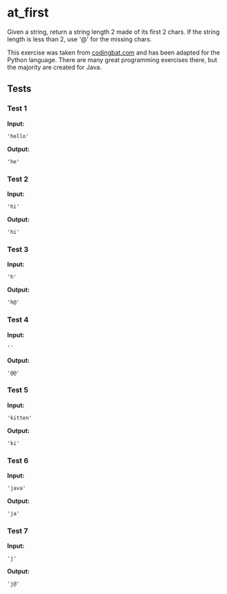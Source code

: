 # at_first




Given a string, return a string length 2 made of its first 2 chars. If the string length is less than 2, use '@' for the missing chars.

This exercise was taken from [codingbat.com](https://codingbat.com/prob/p139076) and has been adapted for the Python language. There are many great programming exercises there, but the majority are created for Java.






## Tests
### Test 1
**Input:**
```
'hello'
```
**Output:**
```
'he'
```
### Test 2
**Input:**
```
'hi'
```
**Output:**
```
'hi'
```
### Test 3
**Input:**
```
'h'
```
**Output:**
```
'h@'
```
### Test 4
**Input:**
```
''
```
**Output:**
```
'@@'
```
### Test 5
**Input:**
```
'kitten'
```
**Output:**
```
'ki'
```
### Test 6
**Input:**
```
'java'
```
**Output:**
```
'ja'
```
### Test 7
**Input:**
```
'j'
```
**Output:**
```
'j@'
```

